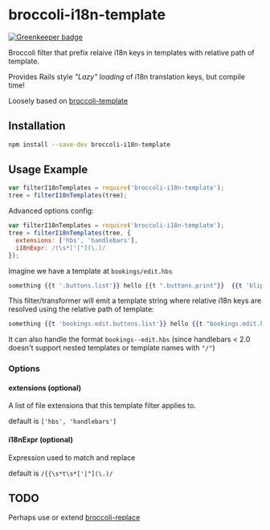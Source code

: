 # broccoli-i18n-template

[![Greenkeeper badge](https://badges.greenkeeper.io/kristianmandrup/broccoli-i18n-template.svg)](https://greenkeeper.io/)

Broccoli filter that prefix relaive i18n keys in templates with relative path of template. 
 
Provides Rails style *"Lazy" loading* of i18n translation keys, but compile time!
 
Loosely based on [broccoli-template](https://github.com/joliss/broccoli-template/)

## Installation

```bash
npm install --save-dev broccoli-i18n-template
```

## Usage Example

```js
var filterI18nTemplates = require('broccoli-i18n-template');
tree = filterI18nTemplates(tree);
```

Advanced options config:

```js
var filterI18nTemplates = require('broccoli-i18n-template');
tree = filterI18nTemplates(tree, {
  extensions: ['hbs', 'handlebars'],
  i18nExpr: /t\s*['|"](\.)/
});
```

Imagine we have a template at `bookings/edit.hbs`

```handlebars
something {{t '.buttons.list'}} hello {{t ".buttons.print"}}  {{t 'blip.plap'}}
```

This filter/transformer will emit a template string where relative i18n keys are resolved using the relative path of template:

```handlebars
something {{t 'bookings.edit.buttons.list'}} hello {{t "bookings.edit.buttons.print"}}  {{t 'blip.blap'}}
```

It can also handle the format `bookings--edit.hbs` (since handlebars < 2.0 doesn't support nested templates or template names with `"/"`)  

### Options

#### extensions (optional)

A list of file extensions that this template filter applies to.

default is `['hbs', 'handlebars']`

#### i18nExpr (optional)

Expression used to match and replace

default is `/{{\s*t\s*['|"](\.)/`


## TODO

Perhaps use or extend [broccoli-replace](https://github.com/outaTiME/broccoli-replace)